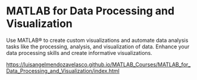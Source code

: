 # MATLAB for Data Processing and Visualization
Use MATLAB® to create custom visualizations and automate data analysis tasks like the processing, analysis, and visualization of data. Enhance your data processing skills and create informative visualizations.

https://luisangelmendozavelasco.github.io/MATLAB_Courses/MATLAB_for_Data_Processing_and_Visualization/index.html